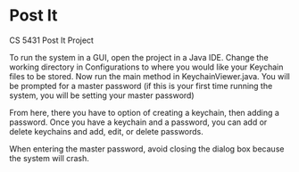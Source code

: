 # Post It

CS 5431 Post It Project

To run the system in a GUI, open the project in a Java IDE. Change the working directory in Configurations to where you would like your Keychain files to be stored. Now run the main method in KeychainViewer.java.
You will be prompted for a master password (if this is your first time running the system, you will be setting your master password)

From here, there you have to option of creating a keychain, then adding a password. Once you have a keychain and a password, you can add or delete keychains and add, edit, or delete passwords.

When entering the master password, avoid closing the dialog box because the system will crash.
